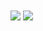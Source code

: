 <img align="center" src="https://github-readme-stats.vercel.app/api?username=fel1p&count_private=true&show_icons=true&include_all_commits=true&hide=stars,prs&theme=tokyonight" />
<img align="center" src="https://github-readme-stats.vercel.app/api/top-langs/?username=fel1p&layout=compact&theme=tokyonight" />
<br>

